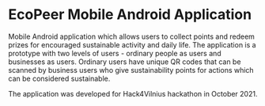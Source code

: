 # EcoPeer Mobile Android Application

Mobile Android application which allows users to collect points and redeem prizes for encouraged sustainable activity and daily life. The application is a prototype with two levels of users - ordinary people as users and businesses as users. Ordinary users have unique QR codes that can be scanned by business users who give sustainability points for actions which can be considered sustainable.

The application was developed for Hack4Vilnius hackathon in October 2021.
